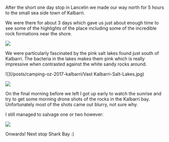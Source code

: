 After the short one day stop in Lancelin we made our way north for 5 hours to the small sea side town of Kalbarri.

We were there for about 3 days which gave us just about enough time to see some of the highlights of the place including some of the incredible rock formations near the shore.

![](/posts/camping-oz-2017-kalbarri/Kalbarri-Coast.jpg)

We were particularly fascinated by the pink salt lakes found just south of Kalbarri. The bacteria in the lakes makes them pink which is really impressive when contrasted against the white sandy rocks around.

![](/posts/camping-oz-2017-kalbarri/Vast Kalbarri-Salt-Lakes.jpg)

![](/posts/camping-oz-2017-kalbarri/Salt-Lake-Notch-Vertical.jpg)

On the final morning before we left I got up early to watch the sunrise and try to get some morning drone shots of the rocks in the Kalbarri bay. Unfortunately most of the shots came out blurry, not sure why.

I still managed to salvage one or two however:

![](/posts/camping-oz-2017-kalbarri/Kalbarri-Rocks.jpg)

Onwards! Next stop Shark Bay :)